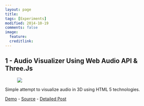```yaml
---
layout: page
title:
tags: [Experiments]
modified: 2014-10-19
comments: false
image:
  feature:
  creditlink:
---
```



## 1 - Audio Visualizer Using Web Audio API & Three.Js
<figure>
	<a href="http://raathigesh.com/images/Lab/1%20Audio%20Visualizer.png"><img src="http://raathigesh.com/images/Lab/1%20Audio%20Visualizer.png"></a>
</figure>
Simple attempt to visualize audio in 3D using HTML 5 technologies.

[Demo](http://html5audiovisualizer.azurewebsites.net/) - [Source](https://github.com/Raathigesh/HTML5AudioVisualizer) - [Detailed Post](http://raathigesh.com/Audio%20Visualization%20with%20Web%20Audio%20and%20Three%20JS/)
